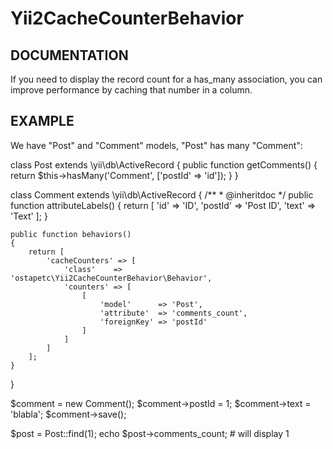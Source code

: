 Yii2CacheCounterBehavior
========================

DOCUMENTATION
-------------
If you need to display the record count for a has_many association, you can improve performance by caching that number in a column.

EXAMPLE
-------------
We have "Post" and "Comment" models, "Post" has many "Comment":

class Post extends \yii\db\ActiveRecord
{
    public function getComments()
    {
        return $this->hasMany('Comment', ['postId' => 'id']);
    }
}

class Comment extends \yii\db\ActiveRecord
{
	/**
	 * @inheritdoc
	 */
	public function attributeLabels()
	{
		return [
			'id' => 'ID',
			'postId' => 'Post ID',
			'text' => 'Text'
		];
	}

    public function behaviors()
    {
        return [
            'cacheCounters' => [
                'class'    => 'ostapetc\Yii2CacheCounterBehavior\Behavior',
                'counters' => [
                    [
                        'model'      => 'Post',
                        'attribute'  => 'comments_count',
                        'foreignKey' => 'postId'
                    ]
                ]
            ]
        ];
    }
}

$comment = new Comment();
$comment->postId = 1;
$comment->text   = 'blabla';
$comment->save();

$post = Post::find(1);
echo $post->comments_count; # will display 1
